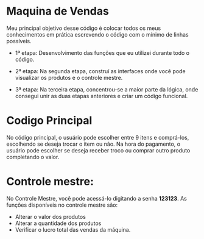 # Maquina de Vendas

Meu principal objetivo desse código é colocar todos os meus conhecimentos em prática escrevendo o código com o mínimo de linhas possíveis.


- 1ª etapa:
Desenvolvimento das funções que eu utilizei durante todo o código.

- 2ª etapa:
Na segunda etapa, construí as interfaces onde você pode visualizar os produtos e o controle mestre.

- 3ª etapa:
Na terceira etapa, concentrou-se a maior parte da lógica, onde consegui unir as duas etapas anteriores e criar um código funcional.
  
# Codigo Principal
No código principal, o usuário pode escolher entre 9 itens e comprá-los, escolhendo se deseja trocar o item ou não. Na hora do pagamento, o usuário pode escolher se deseja receber troco ou comprar outro produto completando o valor.

# Controle mestre:

No Controle Mestre, você pode acessá-lo digitando a senha **123123**. As funções disponíveis no controle mestre são:

- Alterar o valor dos produtos
- Alterar a quantidade dos produtos
- Verificar o lucro total das vendas da máquina.
